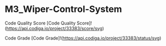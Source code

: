 # M3_Wiper-Control-System

Code Quality Score [Code Quality Score]!(https://api.codiga.io/project/33383/score/svg)

Code Grade [Code Grade]!(https://api.codiga.io/project/33383/status/svg)
